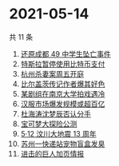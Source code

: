 # 2021-05-14

共 11 条

<!-- BEGIN ZHIHUSEARCH -->
<!-- 最后更新时间 Fri May 14 2021 10:11:27 GMT+0800 (China Standard Time) -->
1. [还原成都 49 中学生坠亡事件](https://www.zhihu.com/search?q=成都49中)
1. [特斯拉暂停使用比特币支付](https://www.zhihu.com/search?q=比特币)
1. [杭州杀妻案周五开庭](https://www.zhihu.com/search?q=杭州杀妻案)
1. [比尔盖茨传记作者爆其好色](https://www.zhihu.com/search?q=比尔盖茨)
1. [某剧组在南京大学拍戏遇冷](https://www.zhihu.com/search?q=南京大学)
1. [汉服市场爆发规模或超百亿](https://www.zhihu.com/search?q=汉服)
1. [杜海涛沈梦辰否认分手](https://www.zhihu.com/search?q=杜海涛沈梦辰)
1. [宝可梦大探险公测](https://www.zhihu.com/search?q=宝可梦大探险)
1. [5·12 汶川大地震 13 周年](https://www.zhihu.com/search?q=汶川地震)
1. [苏州一快递站宠物盲盒发臭](https://www.zhihu.com/search?q=宠物盲盒)
1. [进击的巨人加页情报](https://www.zhihu.com/search?q=进击的巨人)
<!-- END ZHIHUSEARCH -->
